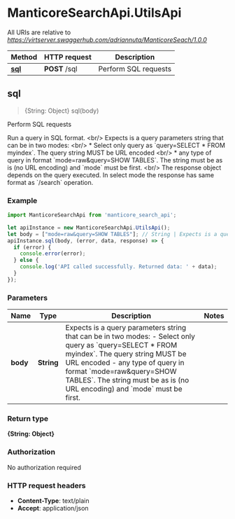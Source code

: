 # ManticoreSearchApi.UtilsApi

All URIs are relative to *https://virtserver.swaggerhub.com/adriannuta/ManticoreSeach/1.0.0*

Method | HTTP request | Description
------------- | ------------- | -------------
[**sql**](UtilsApi.md#sql) | **POST** /sql | Perform SQL requests



## sql

> {String: Object} sql(body)

Perform SQL requests

Run a query in SQL format. &lt;br/&gt;  Expects is a query parameters string that can be in two modes: &lt;br/&gt;  * Select only query as &#x60;query&#x3D;SELECT * FROM myindex&#x60;. The query string MUST be URL encoded &lt;br/&gt; * any type of query in format &#x60;mode&#x3D;raw&amp;query&#x3D;SHOW TABLES&#x60;. The string must be as is (no URL encoding) and &#x60;mode&#x60; must be first. &lt;br/&gt;  The response object depends on the query executed. In select mode the response has same format as &#x60;/search&#x60; operation. 

### Example

```javascript
import ManticoreSearchApi from 'manticore_search_api';

let apiInstance = new ManticoreSearchApi.UtilsApi();
let body = ["mode=raw&query=SHOW TABLES"]; // String | Expects is a query parameters string that can be in two modes: - Select only query as `query=SELECT * FROM myindex`. The query string MUST be URL encoded - any type of query in format `mode=raw&query=SHOW TABLES`. The string must be as is (no URL encoding) and `mode` must be first. 
apiInstance.sql(body, (error, data, response) => {
  if (error) {
    console.error(error);
  } else {
    console.log('API called successfully. Returned data: ' + data);
  }
});
```

### Parameters


Name | Type | Description  | Notes
------------- | ------------- | ------------- | -------------
 **body** | **String**| Expects is a query parameters string that can be in two modes: - Select only query as &#x60;query&#x3D;SELECT * FROM myindex&#x60;. The query string MUST be URL encoded - any type of query in format &#x60;mode&#x3D;raw&amp;query&#x3D;SHOW TABLES&#x60;. The string must be as is (no URL encoding) and &#x60;mode&#x60; must be first.  | 

### Return type

**{String: Object}**

### Authorization

No authorization required

### HTTP request headers

- **Content-Type**: text/plain
- **Accept**: application/json

